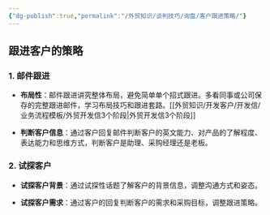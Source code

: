 ```yaml
---
{"dg-publish":true,"permalink":"/外贸知识/谈判技巧/询盘/客户跟进策略/"}
---
```


## 跟进客户的策略

### 1. 邮件跟进
- **布局性**：邮件跟进讲究整体布局，避免简单单个招式跟进。多看同事或公司保存的完整跟进邮件，学习布局技巧和跟进套路。[[外贸知识/开发客户/开发信/业务流程模板/外贸开发信3个阶段\|外贸开发信3个阶段]]
  
- **判断客户信息**：通过客户回复邮件判断客户的英文能力、对产品的了解程度、表达能力和思维方式，判断客户是助理、采购经理还是老板。

### 2. 试探客户
- **试探客户背景**：通过试探性话题了解客户的背景信息，调整沟通方式和姿态。
  
- **试探客户需求**：通过客户的回复判断客户的需求和采购目标，调整跟进策略。